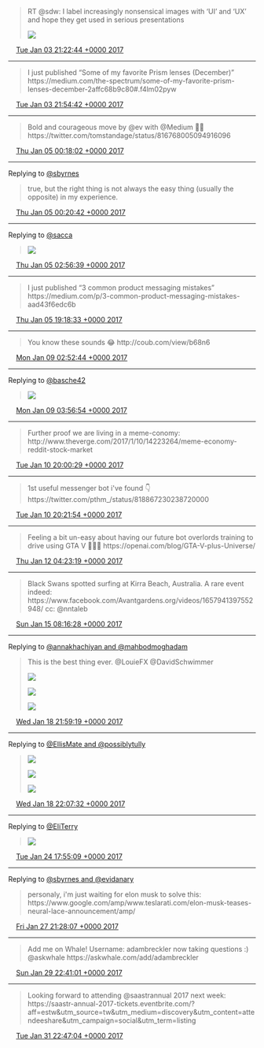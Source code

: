 > RT @sdw: I label increasingly nonsensical images with ‘UI’ and ‘UX’ and hope they get used in serious presentations 
> 
> ![](../../media/816394385600364544-CdnnxN_UAAEDgXN.jpg)

<img src="../../media/tweet.ico" width="12" /> [Tue Jan 03 21:22:44 +0000 2017](https://twitter.com/adambreckler/status/816394385600364544)

----

> I just published “Some of my favorite Prism lenses \(December\)” https://medium\.com/the\-spectrum/some\-of\-my\-favorite\-prism\-lenses\-december\-2affc68b9c80\#\.f4lm02pyw

<img src="../../media/tweet.ico" width="12" /> [Tue Jan 03 21:54:42 +0000 2017](https://twitter.com/adambreckler/status/816402433781821440)

----

> Bold and courageous move by @ev with @Medium 👏🏻 https://twitter\.com/tomstandage/status/816768005094916096

<img src="../../media/tweet.ico" width="12" /> [Thu Jan 05 00:18:02 +0000 2017](https://twitter.com/adambreckler/status/816800892347236352)

----

Replying to [@sbyrnes](https://twitter.com/sbyrnes/status/816801076431101952)

> true, but the right thing is not always the easy thing \(usually the opposite\) in my experience\.

<img src="../../media/tweet.ico" width="12" /> [Thu Jan 05 00:20:42 +0000 2017](https://twitter.com/adambreckler/status/816801561489702912)

----

Replying to [@sacca](https://twitter.com/sacca/status/816832694587781124)

> ![](../../media/816840809760759808-C1YAYlGUAAEjpEa.jpg)

<img src="../../media/tweet.ico" width="12" /> [Thu Jan 05 02:56:39 +0000 2017](https://twitter.com/adambreckler/status/816840809760759808)

----

> I just published “3 common product messaging mistakes” https://medium\.com/p/3\-common\-product\-messaging\-mistakes\-aad43f6edc6b

<img src="../../media/tweet.ico" width="12" /> [Thu Jan 05 19:18:33 +0000 2017](https://twitter.com/adambreckler/status/817087910856028160)

----

> You know these sounds 😂 http://coub\.com/view/b68n6

<img src="../../media/tweet.ico" width="12" /> [Mon Jan 09 02:52:44 +0000 2017](https://twitter.com/adambreckler/status/818289373141532673)

----

Replying to [@basche42](https://twitter.com/basche42/status/818304907279114240)

> ![](../../media/818305521631436800-C1s0iCeUcAAaTyn.jpg)

<img src="../../media/tweet.ico" width="12" /> [Mon Jan 09 03:56:54 +0000 2017](https://twitter.com/adambreckler/status/818305521631436800)

----

> Further proof we are living in a meme\-conomy:  http://www\.theverge\.com/2017/1/10/14223264/meme\-economy\-reddit\-stock\-market

<img src="../../media/tweet.ico" width="12" /> [Tue Jan 10 20:00:29 +0000 2017](https://twitter.com/adambreckler/status/818910402788528128)

----

> 1st useful messenger bot i've found 👇 https://twitter\.com/pthm\_/status/818867230238720000

<img src="../../media/tweet.ico" width="12" /> [Tue Jan 10 20:21:54 +0000 2017](https://twitter.com/adambreckler/status/818915791949033472)

----

> Feeling a bit un\-easy about having our future bot overlords training to drive using GTA V 😬🤖💀 https://openai\.com/blog/GTA\-V\-plus\-Universe/

<img src="../../media/tweet.ico" width="12" /> [Thu Jan 12 04:23:19 +0000 2017](https://twitter.com/adambreckler/status/819399334261161984)

----

> Black Swans spotted surfing at Kirra Beach, Australia\. A rare event indeed: https://www\.facebook\.com/Avantgardens\.org/videos/1657941397552948/ cc: @nntaleb

<img src="../../media/tweet.ico" width="12" /> [Sun Jan 15 08:16:28 +0000 2017](https://twitter.com/adambreckler/status/820545171091701761)

----

Replying to [@annakhachiyan and @mahbodmoghadam](https://twitter.com/annakhachiyan/status/821825651275694081)

>   This is the best thing ever\. @LouieFX @DavidSchwimmer 
> 
> ![](../../media/821839411708981248-C2fClZuXEAArLmf.jpg)
> 
> ![](../../media/821839411708981248-C2fClZwWIAAM7G_.jpg)
> 
> ![](../../media/821839411708981248-C2fClZ2XEAAp7Mu.jpg)

<img src="../../media/tweet.ico" width="12" /> [Wed Jan 18 21:59:19 +0000 2017](https://twitter.com/adambreckler/status/821839411708981248)

----

Replying to [@EllisMate and @possiblytully](https://twitter.com/adambreckler/status/821839411708981248)

> ![](../../media/821841478322253824-C2fEdK7WQAAdNTd.jpg)
> 
> ![](../../media/821841478322253824-C2fEdK7WgAAiAyF.jpg)
> 
> ![](../../media/821841478322253824-C2fEdK7WQAESeoK.jpg)

<img src="../../media/tweet.ico" width="12" /> [Wed Jan 18 22:07:32 +0000 2017](https://twitter.com/adambreckler/status/821841478322253824)

----

Replying to [@EliTerry](https://twitter.com/EliTerry/status/823619099825606656)

> ![](../../media/823952293854752768-C29EPa1W8AAHsmY.jpg)

<img src="../../media/tweet.ico" width="12" /> [Tue Jan 24 17:55:09 +0000 2017](https://twitter.com/adambreckler/status/823952293854752768)

----

Replying to [@sbyrnes and @evidanary](https://twitter.com/sbyrnes/status/825076140490452993)

> personaly, i'm just waiting for elon musk to solve this: https://www\.google\.com/amp/www\.teslarati\.com/elon\-musk\-teases\-neural\-lace\-announcement/amp/

<img src="../../media/tweet.ico" width="12" /> [Fri Jan 27 21:28:07 +0000 2017](https://twitter.com/adambreckler/status/825093052263866368)

----

> Add me on Whale\! Username: adambreckler now taking questions :\) @askwhale  https://askwhale\.com/add/adambreckler

<img src="../../media/tweet.ico" width="12" /> [Sun Jan 29 22:41:01 +0000 2017](https://twitter.com/adambreckler/status/825836173465575424)

----

> Looking forward to attending @saastrannual 2017 next week: https://saastr\-annual\-2017\-tickets\.eventbrite\.com/?aff\=estw&utm\_source\=tw&utm\_medium\=discovery&utm\_content\=attendeeshare&utm\_campaign\=social&utm\_term\=listing

<img src="../../media/tweet.ico" width="12" /> [Tue Jan 31 22:47:04 +0000 2017](https://twitter.com/adambreckler/status/826562470038827008)